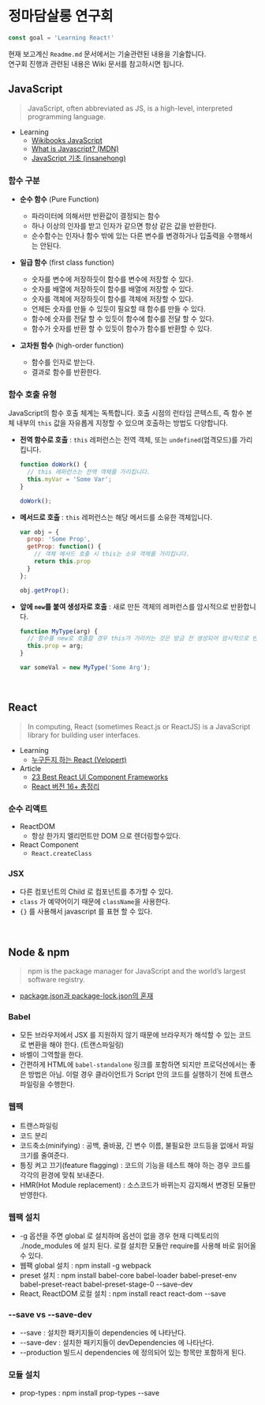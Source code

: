 # 정마담살롱 연구회
```js
const goal = 'Learning React!'
```

현재 보고계신 `Readme.md` 문서에서는 기술관련된 내용을 기술합니다.  
연구회 진행과 관련된 내용은 Wiki 문서를 참고하시면 됩니다.

## JavaScript
> JavaScript, often abbreviated as JS, is a high-level, interpreted programming language.

 - Learning
   - [Wikibooks JavaScript](https://en.wikibooks.org/wiki/JavaScript)
   - [What is Javascript? (MDN)](https://developer.mozilla.org/ko/docs/Learn/JavaScript/First_steps/What_is_JavaScript)
   - [JavaScript 기초 (insanehong)](http://insanehong.kr/category/javascript/)

### 함수 구분
 - **순수 함수** (Pure Function)
   - 파라미터에 의해서만 반환값이 결정되는 함수
   - 하나 이상의 인자를 받고 인자가 같으면 항상 같은 값을 반환한다.
   - 순수함수는 인자나 함수 밖에 있는 다른 변수를 변경하거나 입출력을 수행해서는 안된다.

 - **일급 함수** (first class function)
   - 숫자를 변수에 저장하듯이 함수를 변수에 저장할 수 있다.
   - 숫자를 배열에 저장하듯이 함수를 배열에 저장할 수 있다.
   - 숫자를 객체에 저장하듯이 함수를 객체에 저장할 수 있다.
   - 언제든 숫자를 만들 수 있듯이 필요할 때 함수를 만들 수 있다.
   - 함수에 숫자를 전달 할 수 있듯이 함수에 함수를 전달 할 수 있다.
   - 함수가 숫자를 반환 할 수 있듯이 함수가 함수를 반환할 수 있다.

 - **고차원 함수** (high-order function)
   - 함수를 인자로 받는다.
   - 결과로 함수를 반환한다.

### 함수 호출 유형
JavaScript의 함수 호출 체계는 독특합니다. 호출 시점의 런타임 콘텍스트, 즉 함수 본체 내부의 `this` 값을 자유롭게 지정할 수 있으며 호출하는 방법도 다양합니다.
 - **전역 함수로 호출** : `this` 레퍼런스는 전역 객체, 또는 `undefined`(엄격모드)를 가리킵니다.
   ```js
   function doWork() {
     // this 레퍼런스는 전역 객체를 가리킵니다.
     this.myVar = 'Some Var';
   }

   doWork();
   ```
 - **메서드로 호출** : `this` 레퍼런스는 해당 메서드를 소유한 객체입니다.
   ```js
   var obj = {
     prop: 'Some Prop',
     getProp: function() {
       // 객체 메서드 호출 시 this는 소유 객체를 가리킵니다.
       return this.prop
     }
   };
   
   obj.getProp();
   ```
 - **앞에 `new`를 붙여 생성자로 호출** : 새로 만든 객체의 레퍼런스를 암시적으로 반환합니다.
   ```js
   function MyType(arg) {
     // 함수를 new로 호출할 경우 this가 가리키는 것은 방금 전 생성되어 암시적으로 반환된 객체입니다.
     this.prop = arg;
   }

   var someVal = new MyType('Some Arg');
   ```

<br>

## React
> In computing, React (sometimes React.js or ReactJS) is a JavaScript library for building user interfaces.

 - Learning
   - [누구든지 하는 React (Velopert)](https://velopert.com/3613)
 - Article
   - [23 Best React UI Component Frameworks](https://hackernoon.com/23-best-react-ui-component-libraries-and-frameworks-250a81b2ac42)
   - [React 버전 16+ 총정리](https://www.vobour.com/%EB%A6%AC%EC%95%A1%ED%8A%B8-react-%EB%B2%84%EC%A0%84-16-%EC%B4%9D%EC%A0%95%EB%A6%AC)

### 순수 리액트
 - ReactDOM
   - 항상 한가지 엘리먼트만 DOM 으로 렌더링할수있다.
 - React Component
   - `React.createClass`

### JSX
 - 다른 컴포넌트의 Child 로 컴포넌트를 추가할 수 있다.
 - `class` 가 예약어이기 때문에 `className`을 사용한다.
 - `{}` 를 사용해서 javascript 를 표현 할 수 있다.

<br>

## Node & npm
> npm is the package manager for JavaScript and the world’s largest software registry.
 - [package.json과 package-lock.json의 혼재](https://medium.com/@pyeonjy97/package-json%EA%B3%BC-package-lock-json%EC%9D%98-%ED%98%BC%EC%9E%AC-83b80518c453)

### Babel
- 모든 브라우저에서 JSX 를 지원하지 않기 때문에 브라우저가 해석할 수 있는 코드로 변환을 해야 한다. (트랜스파일링)
- 바벨이 그역할을 한다.
- 간편하게 HTML에 `babel-standalone` 링크를 포함하면 되지만 프로덕션에서는 좋은 방법은 아님. 이럴 경우 클라이언트가 Script 안의 코드를 실행하기 전에 트랜스파일링을 수행한다.

### 웹팩
- 트랜스파일링
- 코드 분리
- 코드축소(minifying) : 공백, 줄바꿈, 긴 변수 이름, 불필요한 코드등을 없애서 파일 크기를 줄여준다.
- 틍징 켜고 끄기(feature flagging) : 코드의 기능을 테스트 해야 하는 경우 코드를 각각의 환경에 맞춰 보내준다. 
- HMR(Hot Module replacement) : 소스코드가 바뀌는지 감지해서 변경된 모듈만 반영한다. 

### 웹팩 설치
- -g 옵션을 주면 global 로 설치하며 옵션이 없을 경우 현재 디렉토리의 ./node_modules 에  설치 된다. 로컬 설치한 모듈만 require를 사용해 바로 읽어올 수 있다.
- 웹팩 global 설치 : npm install -g webpack
- preset 설치 : npm install babel-core babel-loader babel-preset-env babel-preset-react babel-preset-stage-0 --save-dev
- React, ReactDOM 로컬 설치 : npm install react react-dom --save

### --save vs --save-dev
- --save : 설치한 패키지들이 dependencies 에 나타난다. 
- --save-dev : 설치한 패키지들이 devDependencies 에 나타난다. 
- --production 빌드시 dependencies 에 정의되어 있는 항목만 포함하게 된다. 

### 모듈 설치
- prop-types : npm install prop-types --save